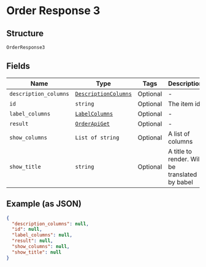 
# Order Response 3

## Structure

`OrderResponse3`

## Fields

| Name | Type | Tags | Description |
|  --- | --- | --- | --- |
| `description_columns` | [`DescriptionColumns`](/doc/models/description-columns.md) | Optional | - |
| `id` | `string` | Optional | The item id |
| `label_columns` | [`LabelColumns`](/doc/models/label-columns.md) | Optional | - |
| `result` | [`OrderApiGet`](/doc/models/order-api-get.md) | Optional | - |
| `show_columns` | `List of string` | Optional | A list of columns |
| `show_title` | `string` | Optional | A title to render. Will be translated by babel |

## Example (as JSON)

```json
{
  "description_columns": null,
  "id": null,
  "label_columns": null,
  "result": null,
  "show_columns": null,
  "show_title": null
}
```

